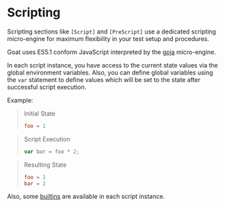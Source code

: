 # Scripting

Scripting sections like `[Script]` and `[PreScript]` use a dedicated scripting micro-engine for maximum flexibility in your test setup and procedures.

Goat uses ES5.1 conform JavaScript interpreted by the [goja](https://github.com/dop251/goja) micro-engine.

In each script instance, you have access to the current state values via the global environment variables. Also, you can define global variables using the `var` statement to define values which will be set to the state after successful script execution.

Example:

> Initial State
> ```toml
> foo = 1
> ```

> Script Execution
> ```js
> var bar = foo * 2;
> ```

> Resulting State
> ```toml
> foo = 1
> bar = 2
> ```

Also, some [builtins](./builtins.md) are available in each script instance.
